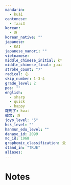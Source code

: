 ```yaml
---
mandarin:
  - kuài
cantonese:
  - faai3
korean:
  - 쾌
korean_native: ""
japanese:
  - KAI
japanese_nanori: ""
vietnamese:
middle_chinese_initial: kʰ
middle_chinese_final: ɣuai
stroke_count: "7"
radical: 心
skip_number: 1-3-4
grade_level: 2
pos: ""
english:
  - sharp
  - quick
  - happy
羅馬字: kwai
韓文: 쾌
joyo_level: "5"
hsk_level: ""
hanmun_edu_level: ""
danayo_id: 2099
mc_id: 1968
graphemic_classification: 叏
stand_in: "TRUE"
aliases:
---
```


# Notes
